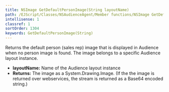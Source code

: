```yaml
---
title: NSImage GetDefaultPersonImage(String layoutName)
path: /EJScript/Classes/NSAudienceAgent/Member functions/NSImage GetDefaultPersonImage(String p_0)
intellisense: 1
classref: 1
sortOrder: 1304
keywords: GetDefaultPersonImage(String)
---
```



Returns the default person (sales rep) image that is displayed in Audience when no person image is found. The image belongs to a specific Audience layout instance.



* **layoutName:** Name of the Audience layout instance
* **Returns:** The image as a System.Drawing.Image. (If the the image is returned over webservices, the stream is returned as a Base64 encoded string.)


